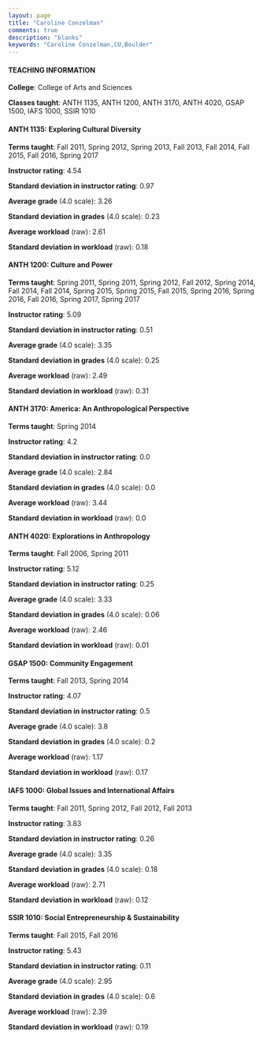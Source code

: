 ```yaml
---
layout: page
title: "Caroline Conzelman" 
comments: true
description: "blanks"
keywords: "Caroline Conzelman,CU,Boulder"
---
```

<head>
<script src="https://ajax.googleapis.com/ajax/libs/jquery/2.1.3/jquery.min.js"></script>
<script src="https://dl.dropboxusercontent.com/s/pc42nxpaw1ea4o9/highcharts.js?dl=0"></script>
<!-- <script src="../assets/js/highcharts.js"></script> -->
<style type="text/css">@font-face {
	font-family: "Bebas Neue";
	src: url(https://www.filehosting.org/file/details/544349/BebasNeue Regular.otf) format("opentype");
	}
	h1.Bebas { 
		font-family: "Bebas Neue", Verdana, Tahoma;
	}
</style>
</head>
	   
#### TEACHING INFORMATION

**College**: College of Arts and Sciences

**Classes taught**: ANTH 1135, ANTH 1200, ANTH 3170, ANTH 4020, GSAP 1500, IAFS 1000, SSIR 1010

#### ANTH 1135: Exploring Cultural Diversity

**Terms taught**: Fall 2011, Spring 2012, Spring 2013, Fall 2013, Fall 2014, Fall 2015, Fall 2016, Spring 2017

**Instructor rating**: 4.54

**Standard deviation in instructor rating**: 0.97

**Average grade** (4.0 scale): 3.26

**Standard deviation in grades** (4.0 scale): 0.23

**Average workload** (raw): 2.61

**Standard deviation in workload** (raw): 0.18

#### ANTH 1200: Culture and Power

**Terms taught**: Spring 2011, Spring 2011, Spring 2012, Fall 2012, Spring 2014, Fall 2014, Fall 2014, Spring 2015, Spring 2015, Fall 2015, Spring 2016, Spring 2016, Fall 2016, Spring 2017, Spring 2017

**Instructor rating**: 5.09

**Standard deviation in instructor rating**: 0.51

**Average grade** (4.0 scale): 3.35

**Standard deviation in grades** (4.0 scale): 0.25

**Average workload** (raw): 2.49

**Standard deviation in workload** (raw): 0.31

#### ANTH 3170: America: An Anthropological Perspective

**Terms taught**: Spring 2014

**Instructor rating**: 4.2

**Standard deviation in instructor rating**: 0.0

**Average grade** (4.0 scale): 2.84

**Standard deviation in grades** (4.0 scale): 0.0

**Average workload** (raw): 3.44

**Standard deviation in workload** (raw): 0.0

#### ANTH 4020: Explorations in Anthropology

**Terms taught**: Fall 2006, Spring 2011

**Instructor rating**: 5.12

**Standard deviation in instructor rating**: 0.25

**Average grade** (4.0 scale): 3.33

**Standard deviation in grades** (4.0 scale): 0.06

**Average workload** (raw): 2.46

**Standard deviation in workload** (raw): 0.01

#### GSAP 1500: Community Engagement

**Terms taught**: Fall 2013, Spring 2014

**Instructor rating**: 4.07

**Standard deviation in instructor rating**: 0.5

**Average grade** (4.0 scale): 3.8

**Standard deviation in grades** (4.0 scale): 0.2

**Average workload** (raw): 1.17

**Standard deviation in workload** (raw): 0.17

#### IAFS 1000: Global Issues and International Affairs

**Terms taught**: Fall 2011, Spring 2012, Fall 2012, Fall 2013

**Instructor rating**: 3.83

**Standard deviation in instructor rating**: 0.26

**Average grade** (4.0 scale): 3.35

**Standard deviation in grades** (4.0 scale): 0.18

**Average workload** (raw): 2.71

**Standard deviation in workload** (raw): 0.12

#### SSIR 1010: Social Entrepreneurship & Sustainability

**Terms taught**: Fall 2015, Fall 2016

**Instructor rating**: 5.43

**Standard deviation in instructor rating**: 0.11

**Average grade** (4.0 scale): 2.95

**Standard deviation in grades** (4.0 scale): 0.6

**Average workload** (raw): 2.39

**Standard deviation in workload** (raw): 0.19

